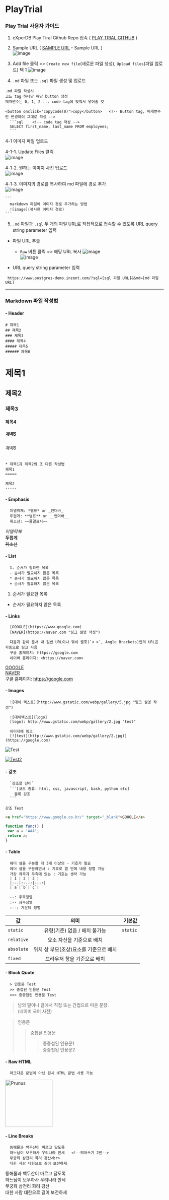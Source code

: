 # PlayTrial

### Play Trial 사용자 가이드
1. eXperDB Play Tiral Github Repo 접속 ( [PLAY TRIAL GITHUB](https://github.com/experdb/PlayTrial)   )

2. Sample URL ( [SAMPLE URL](https://www.postgres-demo.inzent.com/?sql=https://raw.githubusercontent.com/experdb/PlayTrial/main/sample.sql&&md=https://raw.githubusercontent.com/experdb/PlayTrial/main/sample.md) - Sample URL )  
![image](https://user-images.githubusercontent.com/91466343/221457316-1bbdb848-1206-4222-b285-2b7591a8f31d.png)  



3. Add file 클릭 => `Create new file`(새로운 파일 생성), `Upload files`(파일 업로드) 택 1
![image](https://user-images.githubusercontent.com/91466343/221455708-56216caa-16c4-4f56-8037-d9a6976c4aed.png)  


4. `.md` 파일 또는 `.sql` 파일 생성 및 업로드  
  
  ```
  .md 파일 작성시
  코드 tag 하나당 해당 button 생성
  매개변수는 0, 1, 2 ... code tag에 맞춰서 넣어줄 것
  
  <button onclick="copyCode(0)">copy</button>   <!-- Button tag, 매개변수만 변경하여 그대로 작성 -->
    ```sql    <!-- code tag 작성 -->
    SELECT first_name, last_name FROM employees;  
    ```
 ```  
 
 4-1 이미지 파일 업로드
 
  4-1-1. Update Files 클릭  
    ![image](https://user-images.githubusercontent.com/91466343/221458257-fc3ab3b4-ef2b-406e-9a41-e6e90deeb513.png)  
    
    
  4-1-2. 원하는 이미지 사진 업로드  
    ![image](https://user-images.githubusercontent.com/91466343/221460063-9270c040-0849-42e2-a676-94fce771de7d.png)  
    
    
  4-1-3. 이미지의 경로를 복사하여 md 파일에 경로 추가  
    ![image](https://user-images.githubusercontent.com/91466343/221458628-22307e10-15cb-4788-ba9c-61278a1f6a9b.png)  
    
    ```
      markdown 파일에 이미지 경로 추가하는 방법
      ![image](복사한 이미지 경로)
    ```


5. `.md` 파일과 `.sql` 두 개의 파일 URL로 직접적으로 접속할 수 있도록 URL query string parameter 입력

  - 파일 URL 추출
    * `Raw` 버튼 클릭 => 해당 URL 복사
![image](https://user-images.githubusercontent.com/91466343/221455887-9bf862db-b5b2-4fe8-9e2d-a4e5f07affbb.png)  
![image](https://user-images.githubusercontent.com/91466343/221456842-f3026166-a2bd-441e-8419-921bad0ad591.png)


  - URL query string parameter 입력
   ```
    https://www.postgres-demo.inzent.com/?sql=[sql 파일 URL]&&md=[md 파일 URL]
   ```

----
### Markdown 파일 작성법
#### - Header
  ```
  # 제목1
  ## 제목2
  ### 제목3
  #### 제목4
  ##### 제목5
  ###### 제목6
  ```
  # 제목1
  ## 제목2
  ### 제목3
  #### 제목4
  ##### 제목5
  ###### 제목6
  
  ```
  * 제목1과 제목2의 또 다른 작성법
  제목1
  =====
  
  제목2
  -----
  ```
  
  #### - Emphasis
  ```
    이델릭체: *별표* or _언더바_
    두껍게: **별표** or __언더바__
    취소선: ~~물결표시~~
  ```
  
  *이델릭체*  
  **두껍게**   
  ~~취소선~~  

  #### - List
  ```
    1. 순서가 필요한 목록
    - 순서가 필요하지 않은 목록
    * 순서가 필요하지 않은 목록
    + 순서가 필요하지 않은 목록
  ```
    
  1. 순서가 필요한 목록  
  - 순서가 필요하지 않은 목록  
  
  #### - Links
  ```
    [GOOGLE](https://www.google.com)
    [NAVER](https://naver.com "링크 설명 작성")
    
    다음과 같이 문서 내 일반 URL이나 꺾쇠 괄호(`< >`, Angle Brackets)안의 URL은 자동으로 링크 사용
    구글 홈페이지: https://google.com
    네이버 홈페이지: <https://naver.com>
  ```
    
  [GOOGLE](https://google.com)  
  [NAVER](https://naver.com "링크 설명 작성")  
  구글 홈페이지: https://google.com
  
  #### - Images
  ```
    ![대체 텍스트](http://www.gstatic.com/webp/gallery/5.jpg "링크 설명 작성")
    
    ![대체텍스트][logo]
    [logo]: http://www.gstatic.com/webp/gallery/2.jpg "test"
    
    이미지에 링크
    [![test](http://www.gstatic.com/webp/gallery/2.jpg)](https://google.com)
  ```
       
  ![Test](http://www.gstatic.com/webp/gallery/2.jpg "test!!")  
  
  [![Test2][tree]](https://google.com)
  
  [tree]: https://www.gstatic.com/webp/gallery/4.jpg "test2!!"
  
  #### - 강조
  ```
    `강조할 단어`
    ```[코드 종류: html, css, javascript, bash, python etc]
      블록 강조
    ```
  ```
  
   `강조 Test`  
   ```html
   <a href="https://www.google.co.kr/" target="_blank">GOOGLE</a>
   ```  
   ```javascript
   function func() {
    var a = 'AAA';
    return a;
   }
   ```
   
  #### - Table
  ```
    헤더 셀을 구분할 때 3개 이상의 - 기호가 필요
    헤더 셀을 구분하면서 : 기호로 열 안에 내용 정렬 가능
    가장 좌측과 우측에 있는 : 기호는 생략 가능
    | 1 | 2 | 3 |
    |---|:---:|---:|
    |`a`|`b`|`c`|
    
    --: 우측정렬
    :-- 좌측정렬
    :--: 가운데 정렬
  ```

  | 값 | 의미 | 기본값 |
  |---|:---:|---:|
  | `static` | 유형(기준) 없음 / 배치 불가능 | `static` |
  | `relative` | 요소 자신을 기준으로 배치 |  |
  | `absolute` | 위치 상 부모(조상)요소를 기준으로 배치 |  |
  | `fixed` | 브라우저 창을 기준으로 배치 |  |
  
  #### - Block Quote
  ```
    > 인용문 Test
    >> 중첩된 인용문 Test
    >>> 중중첩된 인용문 Test
  ```
  
  > 남의 말이나 글에서 직접 또는 간접으로 따온 문장.  
  > (네이버 국어 사전)
  
  > 인용문
  >> 중첩된 인용문  
  >>> 중중첩된 인용문1  
  >>> 중중첩된 인용문2  
  
  #### - Raw HTML
  ```
    마크다운 문법이 아닌 원시 HTML 문법 사용 가능
  ```
  
  <img width="150" src="http://www.gstatic.com/webp/gallery/4.jpg" alt="Prunus" title="A Wild Cherry (Prunus avium) in flower">

  #### - Line Breaks
  ```
    동해물과 백두산이 마르고 닳도록 
    하느님이 보우하사 우리나라 만세   <!--띄어쓰기 2번-->
    무궁화 삼천리 화려 강산<br>
    대한 사람 대한으로 길이 보전하세
  ```
  
  동해물과 백두산이 마르고 닳도록  
  하느님이 보우하사 우리나라 만세   
  무궁화 삼천리 화려 강산<br>
  대한 사람 대한으로 길이 보전하세
  
